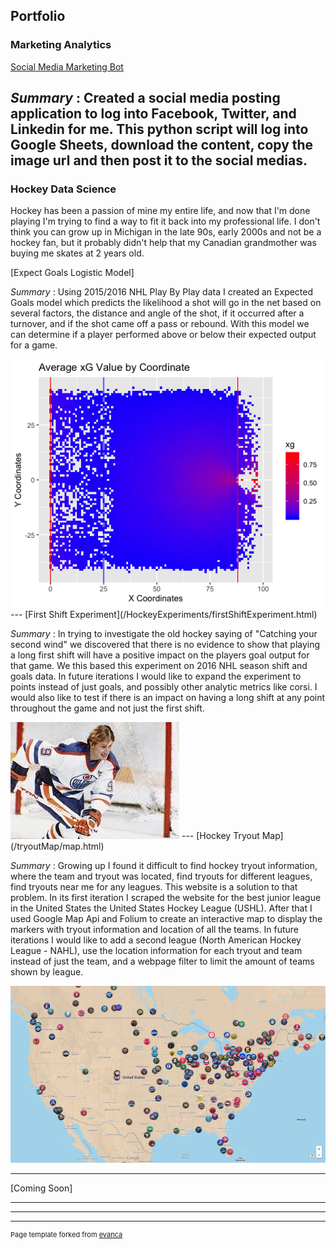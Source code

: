 ## Portfolio

### Marketing Analytics

[Social Media Marketing Bot](/social-media-marketing-bot)

_Summary_ :
Created a social media posting application to log into Facebook, Twitter, and Linkedin for me. This python script will log into Google Sheets, download the content, copy the image url and then post it to the social medias.
---

### Hockey Data Science

Hockey has been a passion of mine my entire life, and now that I'm done playing I'm trying to find a way to fit it back into my professional life. I don't think you can grow up in Michigan in the late 90s, early 2000s and not be a hockey fan, but it probably didn't help that my Canadian grandmother was buying me skates at 2 years old.

[Expect Goals Logistic Model]

_Summary_ :
Using 2015/2016 NHL Play By Play data I created an Expected Goals model which predicts the likelihood a shot will go in the net based on several factors, the distance and angle of the shot, if it occurred after a turnover, and if the shot came off a pass or rebound. With this model we can determine if a player performed above or below their expected output for a game. 

<img src="/Hockey/Average xG Value By Coordinate.png"/>
---
[First Shift Experiment](/HockeyExperiments/firstShiftExperiment.html)

_Summary_ :
In trying to investigate the old hockey saying of "Catching your second wind" we discovered that there is no evidence to show that playing a long first shift will have a positive impact on the players goal output for that game. We this based this experiment on 2016 NHL season shift and goals data. In future iterations I would like to expand the experiment to points instead of just goals, and possibly other analytic metrics like corsi. I would also like to test if there is an impact on having a long shift at any point throughout the game and not just the first shift.

<img src="images/Wayne Gretzky.jpeg"/>
---
[Hockey Tryout Map](/tryoutMap/map.html)

_Summary_ :
Growing up I found it difficult to find hockey tryout information, where the team and tryout was located, find tryouts for different leagues, find tryouts near me for any leagues. This website is a solution to that problem. In its first iteration I scraped the website for the best junior league in the United States the United States Hockey League (USHL). After that I used Google Map Api and Folium to create an interactive map to display the markers with tryout information and location of all the teams. In future iterations I would like to add a second league (North American Hockey League - NAHL), use the location information for each tryout and team instead of just the team, and a webpage filter to limit the amount of teams shown by league.

<img src="images/hockeyTeamMap.png"/>

---
[Coming Soon]

---

---

---
<p style="font-size:11px">Page template forked from <a href="https://github.com/evanca/quick-portfolio">evanca</a></p>
<!-- Remove above link if you don't want to attibute -->